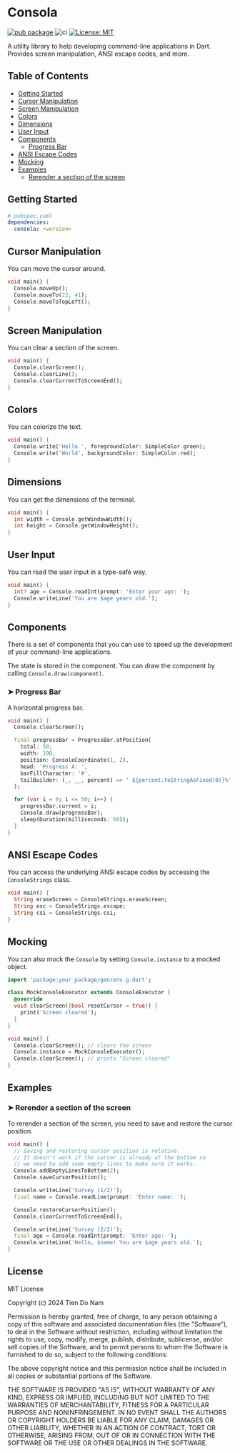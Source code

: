 # Consola

[![pub package](https://img.shields.io/pub/v/consola.svg)](https://pub.dev/packages/consola)
![ci](https://github.com/Tienisto/consola/actions/workflows/ci.yml/badge.svg)
[![License: MIT](https://img.shields.io/badge/License-MIT-yellow.svg)](https://opensource.org/licenses/MIT)

A utility library to help developing command-line applications in Dart. Provides screen manipulation, ANSI escape codes, and more.

## Table of Contents

- [Getting Started](#getting-started)
- [Cursor Manipulation](#cursor-manipulation)
- [Screen Manipulation](#screen-manipulation)
- [Colors](#colors)
- [Dimensions](#dimensions)
- [User Input](#user-input)
- [Components](#components)
  - [Progress Bar](#-progress-bar)
- [ANSI Escape Codes](#ansi-escape-codes)
- [Mocking](#mocking)
- [Examples](#examples)
  - [Rerender a section of the screen](#-rerender-a-section-of-the-screen)

## Getting Started

```yaml
# pubspec.yaml
dependencies:
  consola: <version>
```

## Cursor Manipulation

You can move the cursor around.

```dart
void main() {
  Console.moveUp();
  Console.moveTo(22, 41);
  Console.moveToTopLeft();
}
```

## Screen Manipulation

You can clear a section of the screen.

```dart
void main() {
  Console.clearScreen();
  Console.clearLine();
  Console.clearCurrentToScreenEnd();
}
```

## Colors

You can colorize the text.

```dart
void main() {
  Console.write('Hello ', foregroundColor: SimpleColor.green);
  Console.write('World', backgroundColor: SimpleColor.red);
}
```

## Dimensions

You can get the dimensions of the terminal.

```dart
void main() {
  int width = Console.getWindowWidth();
  int height = Console.getWindowHeight();
}
```

## User Input

You can read the user input in a type-safe way.

```dart
void main() {
  int? age = Console.readInt(prompt: 'Enter your age: ');
  Console.writeLine('You are $age years old.');
}
```

## Components

There is a set of components that you can use to speed up the development of your command-line applications.

The state is stored in the component. You can draw the component by calling `Console.draw(component)`.

### ➤ Progress Bar

A horizontal progress bar.

```dart
void main() {
  Console.clearScreen();

  final progressBar = ProgressBar.atPosition(
    total: 50,
    width: 100,
    position: ConsoleCoordinate(1, 2),
    head: 'Progress A: ',
    barFillCharacter: '#',
    tailBuilder: (_, __, percent) => ' ${percent.toStringAsFixed(0)}%',
  );

  for (var i = 0; i <= 50; i++) {
    progressBar.current = i;
    Console.draw(progressBar);
    sleep(Duration(milliseconds: 50));
  }
}
```

## ANSI Escape Codes

You can access the underlying ANSI escape codes by accessing the `ConsoleStrings` class.

```dart
void main() {
  String eraseScreen = ConsoleStrings.eraseScreen;
  String esc = ConsoleStrings.escape;
  String csi = ConsoleStrings.csi;
}
```

## Mocking

You can also mock the `Console` by setting `Console.instance` to a mocked object.

```dart
import 'package:your_package/gen/env.g.dart';

class MockConsoleExecutor extends ConsoleExecutor {
  @override
  void clearScreen({bool resetCursor = true}) {
    print('Screen cleared');
  }
}

void main() {
  Console.clearScreen(); // clears the screen
  Console.instance = MockConsoleExecutor();
  Console.clearScreen(); // prints "Screen cleared"
}
```

## Examples

### ➤ Rerender a section of the screen

To rerender a section of the screen, you need to save and restore the cursor position.

```dart
void main() {
  // Saving and restoring cursor position is relative.
  // It doesn't work if the cursor is already at the bottom so
  // we need to add some empty lines to make sure it works.
  Console.addEmptyLinesToBottom(2);
  Console.saveCursorPosition();

  Console.writeLine('Survey (1/2)');
  final name = Console.readLine(prompt: 'Enter name: ');

  Console.restoreCursorPosition();
  Console.clearCurrentToScreenEnd();

  Console.writeLine('Survey (2/2)');
  final age = Console.readInt(prompt: 'Enter age: ');
  Console.writeLine('Hello, $name! You are $age years old.');
}
```

## License

MIT License

Copyright (c) 2024 Tien Do Nam

Permission is hereby granted, free of charge, to any person obtaining a copy
of this software and associated documentation files (the "Software"), to deal
in the Software without restriction, including without limitation the rights
to use, copy, modify, merge, publish, distribute, sublicense, and/or sell
copies of the Software, and to permit persons to whom the Software is
furnished to do so, subject to the following conditions:

The above copyright notice and this permission notice shall be included in all
copies or substantial portions of the Software.

THE SOFTWARE IS PROVIDED "AS IS", WITHOUT WARRANTY OF ANY KIND, EXPRESS OR
IMPLIED, INCLUDING BUT NOT LIMITED TO THE WARRANTIES OF MERCHANTABILITY,
FITNESS FOR A PARTICULAR PURPOSE AND NONINFRINGEMENT. IN NO EVENT SHALL THE
AUTHORS OR COPYRIGHT HOLDERS BE LIABLE FOR ANY CLAIM, DAMAGES OR OTHER
LIABILITY, WHETHER IN AN ACTION OF CONTRACT, TORT OR OTHERWISE, ARISING FROM,
OUT OF OR IN CONNECTION WITH THE SOFTWARE OR THE USE OR OTHER DEALINGS IN THE
SOFTWARE.
